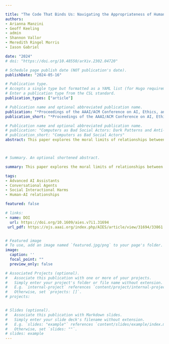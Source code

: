 ```yaml
---

title: "The Code That Binds Us: Navigating the Appropriateness of Human-AI Assistant Relationships"
authors: 
- Arianna Manzini
- Geoff Keeling
- admin 
- Shannon Vallor
- Meredith Ringel Morris
- Iason Gabriel

date: "2024"
# doi: "https://doi.org/10.48550/arXiv.2302.04720"

# Schedule page publish date (NOT publication's date).
publishDate: "2024-05-16"

# Publication type.
# Accepts a single type but formatted as a YAML list (for Hugo requirements).
# Enter a publication type from the CSL standard.
publication_types: ["article"]

# Publication name and optional abbreviated publication name.
publication: "*Proceedings of the AAAI/ACM Conference on AI, Ethics, and Society (AIES)*, 7(1), 943-957. https://doi.org/10.1609/aies.v7i1.31694"
publication_short: "*Proceedings of the AAAI/ACM Conference on AI, Ethics, and Society (AIES)*, 7(1), 943-957. https://doi.org/10.1609/aies.v7i1.31694"

# Publication name and optional abbreviated publication name.
# publication: "Computers as Bad Social Actors: Dark Patterns and Anti-Patterns in Interfaces that Act Socially"
# publication_short: "Computers as Bad Social Actors"
abstract: This paper explores the moral limits of relationships between users and advanced AI assistants, specifically which features of such relationships render them appropriate or inappropriate. We first consider a series of values including benefit, flourishing, autonomy and care that are characteristic of appropriate human interpersonal relationships. We use these values to guide an analysis of which features of user–AI assistant relationships are liable to give rise to harms, and then we discuss a series of risks and mitigations for such relationships. The risks that we explore are - (1) causing direct emotional and physical harm to users; (2) limiting opportunities for user personal development; (3) exploiting emotional dependence; and (4) generating material dependencies.



# Summary. An optional shortened abstract.

summary: This paper explores the moral limits of relationships between users and advanced AI assistants, specifically which features of such relationships render them appropriate or inappropriate. We first consider a series of values including benefit, flourishing, autonomy and care that are characteristic of appropriate human interpersonal relationships. We use these values to guide an analysis of which features of user–AI assistant relationships are liable to give rise to harms, and then we discuss a series of risks and mitigations for such relationships. The risks that we explore are - (1) causing direct emotional and physical harm to users; (2) limiting opportunities for user personal development; (3) exploiting emotional dependence; and (4) generating material dependencies.

tags:
- Advanced AI Assistants
- Conversational Agents
- Social Interactional Harms
- Human-AI relationships

featured: false

# links:
- name: DOI
  url: https://doi.org/10.1609/aies.v7i1.31694
 url_pdf: https://ojs.aaai.org/index.php/AIES/article/view/31694/33861


# Featured image
# To use, add an image named `featured.jpg/png` to your page's folder. 
image:
  caption: ''
  focal_point: ""
  preview_only: false

# Associated Projects (optional).
#   Associate this publication with one or more of your projects.
#   Simply enter your project's folder or file name without extension.
#   E.g. `internal-project` references `content/project/internal-project/index.md`.
#   Otherwise, set `projects: []`.
# projects:


# Slides (optional).
#   Associate this publication with Markdown slides.
#   Simply enter your slide deck's filename without extension.
#   E.g. `slides: "example"` references `content/slides/example/index.md`.
#   Otherwise, set `slides: ""`.
# slides: example
---
```



